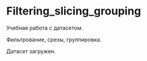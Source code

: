 # Filtering_slicing_grouping

Учебная работа с датасетом.

Фильтрование, срезы, группировка.

Датасет загружен.
